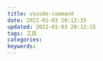 ```yaml
---
title: vscode-command
date: 2022-01-03 20:12:15
updated: 2022-01-03 20:12:15
tags: 工具
categories: 
keywords:
---
```

